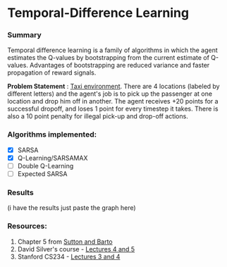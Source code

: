 # Temporal-Difference Learning

### Summary
Temporal difference learning is a family of algorithms in which the agent estimates the Q-values by bootstrapping from the current estimate of Q-values. Advantages of bootstrapping are reduced variance and faster propagation of reward signals.


**Problem Statement** : [Taxi environment](https://github.com/openai/gym/blob/master/gym/envs/toy_text/taxi.py). There are 4 locations (labeled by different letters) and the agent's job is to pick up the passenger at one location and drop him off in another. The agent receives +20 points for a successful dropoff, and loses 1 point for every timestep it takes. There is also a 10 point penalty for illegal pick-up and drop-off actions.

### Algorithms implemented:
- [x] SARSA
- [x] Q-Learning/SARSAMAX
- [ ] Double Q-Learning
- [ ] Expected SARSA

### Results
(i have the results just paste the graph here)

### Resources:
1. Chapter 5 from [Sutton and Barto](http://incompleteideas.net/book/RLbook2020.pdf)
2. David Silver's course - [Lectures 4 and 5](https://www.youtube.com/playlist?list=PLqYmG7hTraZDM-OYHWgPebj2MfCFzFObQ)
3. Stanford CS234 - [Lectures 3 and 4](https://www.youtube.com/playlist?list=PLoROMvodv4rOSOPzutgyCTapiGlY2Nd8u) 
